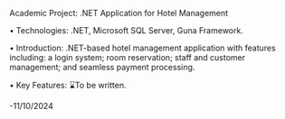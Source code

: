 Academic Project: .NET Application for Hotel Management

• Technologies: .NET, Microsoft SQL Server, Guna Framework.

• Introduction: .NET-based hotel management application with features including: a login system; room reservation; staff and customer management; and seamless payment processing.

• Key Features:
⌛To be written.

-11/10/2024
